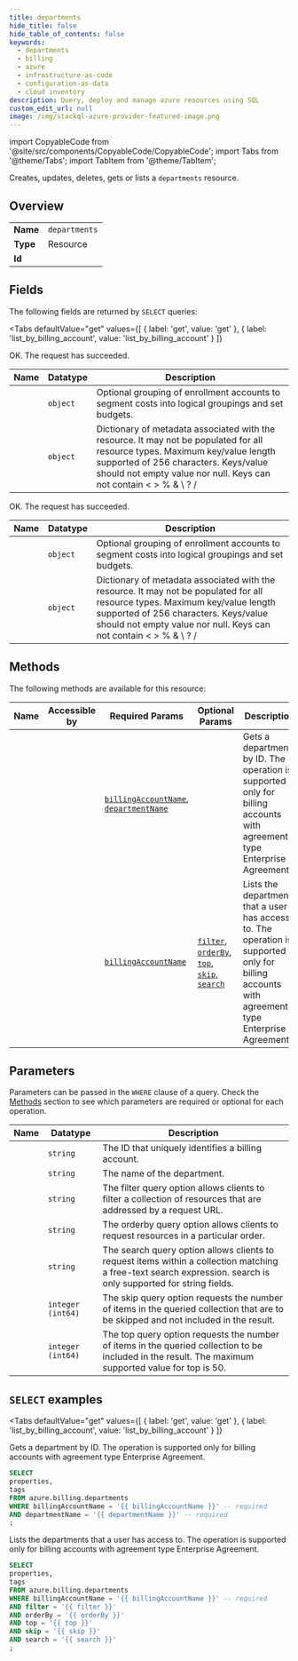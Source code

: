 ```yaml
--- 
title: departments
hide_title: false
hide_table_of_contents: false
keywords:
  - departments
  - billing
  - azure
  - infrastructure-as-code
  - configuration-as-data
  - cloud inventory
description: Query, deploy and manage azure resources using SQL
custom_edit_url: null
image: /img/stackql-azure-provider-featured-image.png
---
```


import CopyableCode from '@site/src/components/CopyableCode/CopyableCode';
import Tabs from '@theme/Tabs';
import TabItem from '@theme/TabItem';

Creates, updates, deletes, gets or lists a <code>departments</code> resource.

## Overview
<table><tbody>
<tr><td><b>Name</b></td><td><code>departments</code></td></tr>
<tr><td><b>Type</b></td><td>Resource</td></tr>
<tr><td><b>Id</b></td><td><CopyableCode code="azure.billing.departments" /></td></tr>
</tbody></table>

## Fields

The following fields are returned by `SELECT` queries:

<Tabs
    defaultValue="get"
    values={[
        { label: 'get', value: 'get' },
        { label: 'list_by_billing_account', value: 'list_by_billing_account' }
    ]}
>
<TabItem value="get">

OK. The request has succeeded.

<table>
<thead>
    <tr>
    <th>Name</th>
    <th>Datatype</th>
    <th>Description</th>
    </tr>
</thead>
<tbody>
<tr>
    <td><CopyableCode code="properties" /></td>
    <td><code>object</code></td>
    <td>Optional grouping of enrollment accounts to segment costs into logical groupings and set budgets.</td>
</tr>
<tr>
    <td><CopyableCode code="tags" /></td>
    <td><code>object</code></td>
    <td>Dictionary of metadata associated with the resource. It may not be populated for all resource types. Maximum key/value length supported of 256 characters. Keys/value should not empty value nor null. Keys can not contain &lt; &gt; % & \ ? /</td>
</tr>
</tbody>
</table>
</TabItem>
<TabItem value="list_by_billing_account">

OK. The request has succeeded.

<table>
<thead>
    <tr>
    <th>Name</th>
    <th>Datatype</th>
    <th>Description</th>
    </tr>
</thead>
<tbody>
<tr>
    <td><CopyableCode code="properties" /></td>
    <td><code>object</code></td>
    <td>Optional grouping of enrollment accounts to segment costs into logical groupings and set budgets.</td>
</tr>
<tr>
    <td><CopyableCode code="tags" /></td>
    <td><code>object</code></td>
    <td>Dictionary of metadata associated with the resource. It may not be populated for all resource types. Maximum key/value length supported of 256 characters. Keys/value should not empty value nor null. Keys can not contain &lt; &gt; % & \ ? /</td>
</tr>
</tbody>
</table>
</TabItem>
</Tabs>

## Methods

The following methods are available for this resource:

<table>
<thead>
    <tr>
    <th>Name</th>
    <th>Accessible by</th>
    <th>Required Params</th>
    <th>Optional Params</th>
    <th>Description</th>
    </tr>
</thead>
<tbody>
<tr>
    <td><a href="#get"><CopyableCode code="get" /></a></td>
    <td><CopyableCode code="select" /></td>
    <td><a href="#parameter-billingAccountName"><code>billingAccountName</code></a>, <a href="#parameter-departmentName"><code>departmentName</code></a></td>
    <td></td>
    <td>Gets a department by ID. The operation is supported only for billing accounts with agreement type Enterprise Agreement.</td>
</tr>
<tr>
    <td><a href="#list_by_billing_account"><CopyableCode code="list_by_billing_account" /></a></td>
    <td><CopyableCode code="select" /></td>
    <td><a href="#parameter-billingAccountName"><code>billingAccountName</code></a></td>
    <td><a href="#parameter-filter"><code>filter</code></a>, <a href="#parameter-orderBy"><code>orderBy</code></a>, <a href="#parameter-top"><code>top</code></a>, <a href="#parameter-skip"><code>skip</code></a>, <a href="#parameter-search"><code>search</code></a></td>
    <td>Lists the departments that a user has access to. The operation is supported only for billing accounts with agreement type Enterprise Agreement.</td>
</tr>
</tbody>
</table>

## Parameters

Parameters can be passed in the `WHERE` clause of a query. Check the [Methods](#methods) section to see which parameters are required or optional for each operation.

<table>
<thead>
    <tr>
    <th>Name</th>
    <th>Datatype</th>
    <th>Description</th>
    </tr>
</thead>
<tbody>
<tr id="parameter-billingAccountName">
    <td><CopyableCode code="billingAccountName" /></td>
    <td><code>string</code></td>
    <td>The ID that uniquely identifies a billing account.</td>
</tr>
<tr id="parameter-departmentName">
    <td><CopyableCode code="departmentName" /></td>
    <td><code>string</code></td>
    <td>The name of the department.</td>
</tr>
<tr id="parameter-filter">
    <td><CopyableCode code="filter" /></td>
    <td><code>string</code></td>
    <td>The filter query option allows clients to filter a collection of resources that are addressed by a request URL.</td>
</tr>
<tr id="parameter-orderBy">
    <td><CopyableCode code="orderBy" /></td>
    <td><code>string</code></td>
    <td>The orderby query option allows clients to request resources in a particular order.</td>
</tr>
<tr id="parameter-search">
    <td><CopyableCode code="search" /></td>
    <td><code>string</code></td>
    <td>The search query option allows clients to request items within a collection matching a free-text search expression. search is only supported for string fields.</td>
</tr>
<tr id="parameter-skip">
    <td><CopyableCode code="skip" /></td>
    <td><code>integer (int64)</code></td>
    <td>The skip query option requests the number of items in the queried collection that are to be skipped and not included in the result.</td>
</tr>
<tr id="parameter-top">
    <td><CopyableCode code="top" /></td>
    <td><code>integer (int64)</code></td>
    <td>The top query option requests the number of items in the queried collection to be included in the result. The maximum supported value for top is 50.</td>
</tr>
</tbody>
</table>

## `SELECT` examples

<Tabs
    defaultValue="get"
    values={[
        { label: 'get', value: 'get' },
        { label: 'list_by_billing_account', value: 'list_by_billing_account' }
    ]}
>
<TabItem value="get">

Gets a department by ID. The operation is supported only for billing accounts with agreement type Enterprise Agreement.

```sql
SELECT
properties,
tags
FROM azure.billing.departments
WHERE billingAccountName = '{{ billingAccountName }}' -- required
AND departmentName = '{{ departmentName }}' -- required
;
```
</TabItem>
<TabItem value="list_by_billing_account">

Lists the departments that a user has access to. The operation is supported only for billing accounts with agreement type Enterprise Agreement.

```sql
SELECT
properties,
tags
FROM azure.billing.departments
WHERE billingAccountName = '{{ billingAccountName }}' -- required
AND filter = '{{ filter }}'
AND orderBy = '{{ orderBy }}'
AND top = '{{ top }}'
AND skip = '{{ skip }}'
AND search = '{{ search }}'
;
```
</TabItem>
</Tabs>
